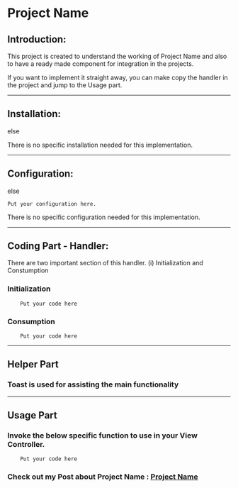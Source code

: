 # Project Name

## Introduction:

This project is created to understand the working of Project Name and also to have a ready made component for integration in the projects. 

If you want to implement it straight away, you can make copy the handler in the project and jump to the Usage part.

---------------------------------------------------------------------------------------------------

## Installation:

<Mention installation step if any> else

There is no specific installation needed for this implementation.


----------------------------------------------------------------------------------------------------

## Configuration:

 <Mention the configuration below if any> else

```
Put your configuration here.
```

There is no specific configuration needed for this implementation.

----------------------------------------------------------------------------------------------------

## Coding Part - Handler:

There are two important section of this handler. (i) Initialization and Constumption

### Initialization

```
    Put your code here
```

### Consumption

```
    Put your code here
```


----------------------------------------------------------------------------------------------------

## Helper Part

### Toast  is used for assisting the main functionality

----------------------------------------------------------------------------------------------------

## Usage Part

### Invoke the below specific function to use in your View Controller. 

```
    Put your code here
```


### Check out my Post about Project Name : [Project Name](https://vijaysn.com/2020/04/23/ios-av-player/)
